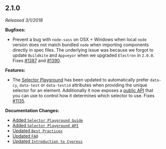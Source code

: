 ## 2.1.0

_Released 3/1/2018_

**Bugfixes:**

- Prevent a bug with `node-sass` on OSX + Windows when local `node` version does
  not match bundled `node` when importing components directly in spec files. The
  underlying issue was because we forgot to update `Buildkite` and `Appveyor`
  when we upgraded `Electron` in `2.0.0`. Fixes
  [#1387](https://github.com/cypress-io/cypress/issues/1387) and
  [#1390](https://github.com/cypress-io/cypress/issues/1390).

**Features:**

- The
  [Selector Playground](/guides/core-concepts/test-runner#Selector-Playground)
  has been updated to automatically prefer `data-cy`, `data-test` or
  `data-testid` attributes when providing the unique selector for an element.
  Additionally it now exposes a
  [public API](/api/cypress-api/selector-playground-api) that you can use to
  control how it determines which selector to use. Fixes
  [#1135](https://github.com/cypress-io/cypress/issues/1135).

**Documentation Changes:**

- [Added `Selector Playground Guide`](/guides/core-concepts/test-runner#Selector-Playground)
- [Added `Selector Playground API`](/api/cypress-api/selector-playground-api)
- [Updated `Best Practices`](/guides/references/best-practices)
- [Updated `FAQ`](/faq/questions/using-cypress-faq)
- [Updated `Introduction to Cypress`](/guides/core-concepts/introduction-to-cypress)
